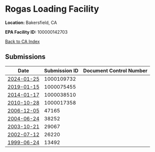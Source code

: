 # Rogas Loading Facility

**Location:** Bakersfield, CA

**EPA Facility ID:** 100000142703

[Back to CA Index](../../index.md)

## Submissions

| Date | Submission ID | Document Control Number |
|------|--------------|-------------------------|
| [2024-01-25](submissions/1000109732.md) | 1000109732 |  |
| [2019-01-15](submissions/1000075455.md) | 1000075455 |  |
| [2014-01-17](submissions/1000038510.md) | 1000038510 |  |
| [2010-10-28](submissions/1000017358.md) | 1000017358 |  |
| [2006-12-05](submissions/47165.md) | 47165 |  |
| [2004-06-24](submissions/38252.md) | 38252 |  |
| [2003-10-21](submissions/29067.md) | 29067 |  |
| [2002-07-12](submissions/26220.md) | 26220 |  |
| [1999-06-24](submissions/13492.md) | 13492 |  |

